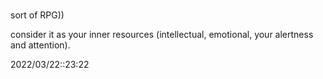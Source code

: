 # 
sort of RPG))

consider it as your inner resources (intellectual, emotional, your alertness and attention).


2022/03/22::23:22